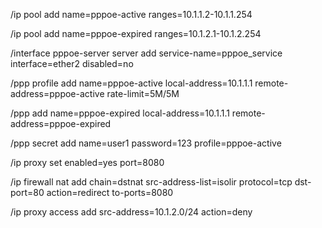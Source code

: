 /ip pool
add name=pppoe-active ranges=10.1.1.2-10.1.1.254

/ip pool
add name=pppoe-expired ranges=10.1.2.1-10.1.2.254

/interface pppoe-server server
add service-name=pppoe_service interface=ether2 disabled=no

/ppp profile
add name=pppoe-active local-address=10.1.1.1 remote-address=pppoe-active rate-limit=5M/5M

/ppp
add name=pppoe-expired local-address=10.1.1.1 remote-address=pppoe-expired

/ppp secret
add name=user1 password=123 profile=pppoe-active

/ip proxy
set enabled=yes port=8080

/ip firewall nat
add chain=dstnat src-address-list=isolir protocol=tcp dst-port=80 action=redirect to-ports=8080

/ip proxy access
add src-address=10.1.2.0/24 action=deny
